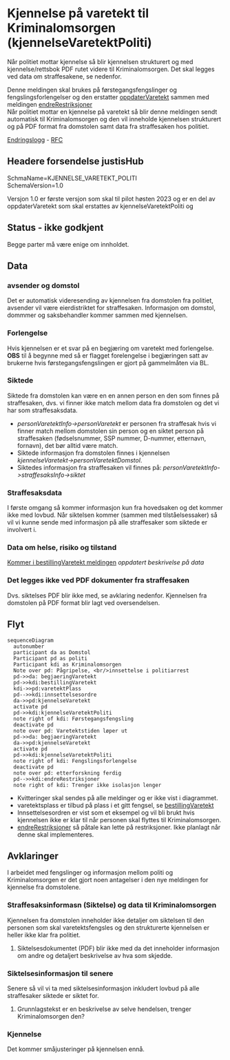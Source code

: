 # Kjennelse på varetekt til Kriminalomsorgen (kjennelseVaretektPoliti)
Når politiet mottar kjennelse så blir kjennelsen strukturert og med kjennelse/rettsbok PDF rutet videre til Kriminalomsorgen.
Det skal legges ved data om straffesakene, se nedenfor.

Denne meldingen skal brukes på førstegangsfengslinger og fengslingsforlengelser og den erstatter [oppdaterVaretekt](../oppdatervaretekt/readme.md) sammen med meldingen [endreRestriksjoner](../endreRestriksjoner/readme.md)  
Når politiet mottar en kjennelse på varetekt så blir denne meldingen sendt automatisk til Kriminalomsorgen og den vil inneholde kjennelsen strukturert og på PDF format fra domstolen samt data fra straffesaken hos politiet.

[Endringslogg](changelog.md) - [RFC](../../../rfc/MessageName-header.md)
## Headere forsendelse justisHub
SchmaName=KJENNELSE_VARETEKT_POLITI  
SchemaVersion=1.0  

Versjon 1.0 er første versjon som skal til pilot høsten 2023 og er en del av oppdaterVaretekt som skal erstattes av kjennelseVaretektPoliti og 
## Status - ikke godkjent
Begge parter må være enige om innholdet.
## Data
### avsender og domstol
Det er automatisk videresending av kjennelsen fra domstolen fra politiet, avsender vil være eierdistriktet for straffesaken. Informasjon om domstol, dommmer og saksbehandler kommer sammen med kjennelsen.
### Forlengelse
Hvis kjennelsen er et svar på en begjæring om varetekt med forlengelse.  
**OBS** til å begynne med så er flagget forelengelse i begjæringen satt av brukerne hvis førstegangsfengslingen er gjort på gammelmåten via BL.
### Siktede
Siktede fra domstolen kan være en en annen person en den som finnes på straffesaken, dvs. vi finner ikke match mellom data fra domstolen og det vi har som straffesaksdata.
* *personVaretektInfo->personVaretekt* er personen fra straffesak hvis vi finner match mellom domstolen sin person og en siktet person på straffesaken (fødselsnummer, SSP nummer, D-nummer, etternavn, fornavn), det bør alltid være match.
* Siktede informasjon fra domstolen finnes i kjennelsen   
*kjennelseVaretekt->personVaretektDomstol*.
* Siktedes informasjon fra straffesaken vil finnes på: *personVaretektInfo->straffesaksInfo->siktet*
### Straffesaksdata
I første omgang så kommer informasjon kun fra hovedsaken og det kommer ikke med lovbud. Når siktelsen kommer (sammen med tilståelsessaker) så vil vi kunne sende med informasjon på alle straffesaker som siktede er involvert i.
### Data om helse, risiko og tilstand
[Kommer i bestillingVaretekt meldingen](../bestillvaretektsplass/readme.md) *oppdatert beskrivelse på data*
### Det legges ikke ved PDF dokumenter fra straffesaken
Dvs. siktelses PDF blir ikke med, se avklaring nedenfor. Kjennelsen fra domstolen på PDF format blir lagt ved oversendelsen.
## Flyt
```mermaid
sequenceDiagram
  autonumber
  participant da as Domstol
  Participant pd as politi
  Participant kdi as Kriminalomsorgen
  Note over pd: Pågripelse, <br/>innsettelse i politiarrest
  pd->>da: begjaeringVaretekt
  pd->>kdi:bestillingVaretekt
  kdi->>pd:varetektPlass
  pd-->>kdi:innsettelsesordre
  da->>pd:kjennelseVaretekt
  activate pd
  pd->>kdi:kjennelseVaretektPoliti
  note right of kdi: Førstegangsfengsling
  deactivate pd
  note over pd: Varetektstiden løper ut
  pd->>da: begjaeringVaretekt
  da->>pd:kjennelseVaretekt
  activate pd
  pd->>kdi:kjennelseVaretektPoliti
  note right of kdi: Fengslingsforlengelse
  deactivate pd
  note over pd: etterforskning ferdig
  pd-->>kdi:endreRestriksjoner
  note right of kdi: Trenger ikke isolasjon lenger
```
* Kvitteringer skal sendes på alle meldinger og er ikke vist i diagrammet.
* varetektsplass er tilbud på plass i et gitt fengsel, se [bestillingVaretekt](../bestillvaretektsplass/readme.md)
* Innsettelsesordren er vist som et eksempel og vil bli brukt hvis kjennelsen ikke er klar til når personen skal flyttes til Kriminalomsorgen.
* [endreRestriksjoner](../endreRestriksjoner/readme.md) så påtale kan lette på restriksjoner. Ikke planlagt når denne skal implementeres.
## Avklaringer
I arbeidet med fengslinger og informasjon mellom politi og Kriminalomsorgen er det gjort noen antagelser i den nye meldingen for kjennelse fra domstolene.
### Straffesaksinformasn (Siktelse) og data til Kriminalomsorgen
Kjennelsen fra domstolen inneholder ikke detaljer om siktelsen til den personen som skal varetektsfengsles og den strukturerte kjennelsen er heller ikke klar fra politiet.
1. Siktelsesdokumentet (PDF) blir ikke med da det inneholder informasjon om andre og detaljert beskrivelse av hva som skjedde.
### Siktelsesinformasjon til senere
Senere så vil vi ta med siktelsesinformasjon inkludert lovbud på alle straffesaker siktede er siktet for.
1. Grunnlagstekst er en beskrivelse av selve hendelsen, trenger Kriminalomsorgen den?
### Kjennelse
Det kommer småjusteringer på kjennelsen ennå.